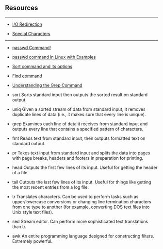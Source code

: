 ## Resources

***

* [I/O Redirection](http://linuxcommand.org/lc3_lts0070.php)

* [Special Characters](http://mywiki.wooledge.org/BashGuide/SpecialCharacters)

---

* [passwd Command!](https://www.redhat.com/sysadmin/managing-users-passwd#:~:text=The%20passwd%20command%20changes%20passwords,or%20associated%20password%20validity%20period.)

* [passwd command in Linux with Examples](https://www.geeksforgeeks.org/passwd-command-in-linux-with-examples/)

* [Sort command and its options](https://www.geeksforgeeks.org/sort-command-linuxunix-examples/)

* [Find command](https://www.geeksforgeeks.org/find-command-in-linux-with-examples/)

* [Understanding the Grep Command](https://www.hostinger.com/tutorials/grep-command-in-linux-useful-examples/#:~:text=Grep%2C%20or%20global%20regular%20expression,any%20lines%20that%20contain%20it.)



- sort	Sorts standard input then outputs the sorted result on standard output.

- uniq	Given a sorted stream of data from standard input, it removes duplicate lines of data (i.e., it makes sure that every line is unique).

- grep	Examines each line of data it receives from standard input and outputs every line that contains a specified pattern of characters.

- fmt	Reads text from standard input, then outputs formatted text on standard output.

- pr	Takes text input from standard input and splits the data into pages with page breaks, headers and footers in preparation for printing.

- head	Outputs the first few lines of its input. Useful for getting the header of a file.

- tail	Outputs the last few lines of its input. Useful for things like getting the most recent entries from a log file.

- tr	Translates characters. Can be used to perform tasks such as upper/lowercase conversions or changing line termination characters from one type to another (for example, converting DOS text files into Unix style text files).

- sed	Stream editor. Can perform more sophisticated text translations than tr.

- awk	An entire programming language designed for constructing filters. Extremely powerful.


